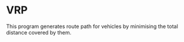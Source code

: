# VRP
This program generates route path for vehicles  by minimising  the total distance covered by them.
